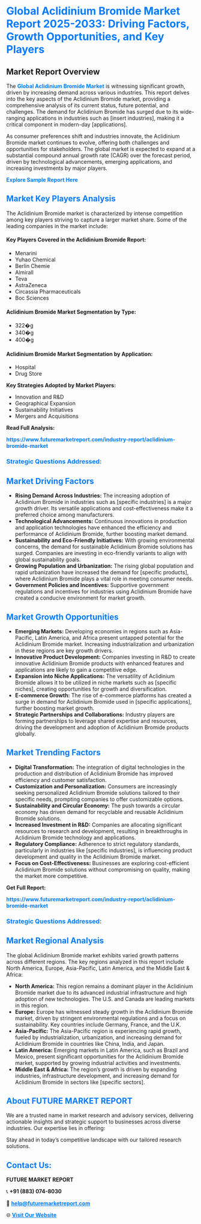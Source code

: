 <h1 style="color: #007BFF;">Global Aclidinium Bromide Market Report 2025-2033: Driving Factors, Growth Opportunities, and Key Players</h1>

<section id="overview">
<h2>Market Report Overview</h2>
<p>The <a href="https://www.futuremarketreport.com/industry-report/aclidinium-bromide-market" style="color: #007BFF; text-decoration: none;"><strong>Global Aclidinium Bromide Market</strong></a> is witnessing significant growth, driven by increasing demand across various industries. This report delves into the key aspects of the Aclidinium Bromide market, providing a comprehensive analysis of its current status, future potential, and challenges. The demand for Aclidinium Bromide has surged due to its wide-ranging applications in industries such as [insert industries], making it a critical component in modern-day [applications].</p>
<p>As consumer preferences shift and industries innovate, the Aclidinium Bromide market continues to evolve, offering both challenges and opportunities for stakeholders. The global market is expected to expand at a substantial compound annual growth rate (CAGR) over the forecast period, driven by technological advancements, emerging applications, and increasing investments by major players.</p>
</section>

<section id="overview">
<p><a href="https://www.futuremarketreport.com/request-sample/reportId=77433" style="color: #007BFF; text-decoration: none;"><strong>Explore Sample Report Here</strong></a></p>
</section>

<section id="key-players">
<h2 style="color: #007BFF;">Market Key Players Analysis</h2>
<p>The Aclidinium Bromide market is characterized by intense competition among key players striving to capture a larger market share. Some of the leading companies in the market include:</p>
<h4>Key Players Covered in the Aclidinium Bromide Report:</h4>
<ul><li>Menarini</li><li>Yuhao Chemical</li><li>Berlin Chemie</li><li>Almirall</li><li>Teva</li><li>AstraZeneca</li><li>Circassia Pharmaceuticals</li><li>Boc Sciences</li></ul>
<h4>Aclidinium Bromide Market Segmentation by Type:</h4>
<ul><li>322�g</li><li>340�g</li><li>400�g</li></ul>

<h4>Aclidinium Bromide Market Segmentation by Application:</h4>
<ul><li>Hospital</li><li>Drug Store</li></ul>
<p><strong>Key Strategies Adopted by Market Players:</strong></p>
<ul>
<li>Innovation and R&D</li>
<li>Geographical Expansion</li>
<li>Sustainability Initiatives</li>
<li>Mergers and Acquisitions</li>
</ul>
</section>

<section>
<p><strong>Read Full Analysis: </strong></p><a href="https://www.futuremarketreport.com/industry-report/aclidinium-bromide-market" style="color: #007BFF; text-decoration: none;"><strong>https://www.futuremarketreport.com/industry-report/aclidinium-bromide-market</strong></a>
<h3 style="color: #007BFF;">Strategic Questions Addressed:</h3>
</section>

<section id="driving-factors">
<h2 style="color: #007BFF;">Market Driving Factors</h2>
<ul>
<li><strong>Rising Demand Across Industries:</strong> The increasing adoption of Aclidinium Bromide in industries such as [specific industries] is a major growth driver. Its versatile applications and cost-effectiveness make it a preferred choice among manufacturers.</li>
<li><strong>Technological Advancements:</strong> Continuous innovations in production and application technologies have enhanced the efficiency and performance of Aclidinium Bromide, further boosting market demand.</li>
<li><strong>Sustainability and Eco-Friendly Initiatives:</strong> With growing environmental concerns, the demand for sustainable Aclidinium Bromide solutions has surged. Companies are investing in eco-friendly variants to align with global sustainability goals.</li>
<li><strong>Growing Population and Urbanization:</strong> The rising global population and rapid urbanization have increased the demand for [specific products], where Aclidinium Bromide plays a vital role in meeting consumer needs.</li>
<li><strong>Government Policies and Incentives:</strong> Supportive government regulations and incentives for industries using Aclidinium Bromide have created a conducive environment for market growth.</li>
</ul>
</section>

<section id="growth-opportunities">
<h2 style="color: #007BFF;">Market Growth Opportunities</h2>
<ul>
<li><strong>Emerging Markets:</strong> Developing economies in regions such as Asia-Pacific, Latin America, and Africa present untapped potential for the Aclidinium Bromide market. Increasing industrialization and urbanization in these regions are key growth drivers.</li>
<li><strong>Innovative Product Development:</strong> Companies investing in R&D to create innovative Aclidinium Bromide products with enhanced features and applications are likely to gain a competitive edge.</li>
<li><strong>Expansion into Niche Applications:</strong> The versatility of Aclidinium Bromide allows it to be utilized in niche markets such as [specific niches], creating opportunities for growth and diversification.</li>
<li><strong>E-commerce Growth:</strong> The rise of e-commerce platforms has created a surge in demand for Aclidinium Bromide used in [specific applications], further boosting market growth.</li>
<li><strong>Strategic Partnerships and Collaborations:</strong> Industry players are forming partnerships to leverage shared expertise and resources, driving the development and adoption of Aclidinium Bromide products globally.</li>
</ul>
</section>

<section id="trending-factors">
<h2 style="color: #007BFF;">Market Trending Factors</h2>
<ul>
<li><strong>Digital Transformation:</strong> The integration of digital technologies in the production and distribution of Aclidinium Bromide has improved efficiency and customer satisfaction.</li>
<li><strong>Customization and Personalization:</strong> Consumers are increasingly seeking personalized Aclidinium Bromide solutions tailored to their specific needs, prompting companies to offer customizable options.</li>
<li><strong>Sustainability and Circular Economy:</strong> The push towards a circular economy has driven demand for recyclable and reusable Aclidinium Bromide solutions.</li>
<li><strong>Increased Investment in R&D:</strong> Companies are allocating significant resources to research and development, resulting in breakthroughs in Aclidinium Bromide technology and applications.</li>
<li><strong>Regulatory Compliance:</strong> Adherence to strict regulatory standards, particularly in industries like [specific industries], is influencing product development and quality in the Aclidinium Bromide market.</li>
<li><strong>Focus on Cost-Effectiveness:</strong> Businesses are exploring cost-efficient Aclidinium Bromide solutions without compromising on quality, making the market more competitive.</li>
</ul>
</section>

<section>
<p><strong>Get Full Report: </strong></p><a href="https://www.futuremarketreport.com/industry-report/aclidinium-bromide-market" style="color: #007BFF; text-decoration: none;"><strong>https://www.futuremarketreport.com/industry-report/aclidinium-bromide-market</strong></a>
<h3 style="color: #007BFF;">Strategic Questions Addressed:</h3>
</section>


<section id="regional-analysis">
<h2 style="color: #007BFF;">Market Regional Analysis</h2>
<p>The global Aclidinium Bromide market exhibits varied growth patterns across different regions. The key regions analyzed in this report include North America, Europe, Asia-Pacific, Latin America, and the Middle East & Africa:</p>
<ul>
<li><strong>North America:</strong> This region remains a dominant player in the Aclidinium Bromide market due to its advanced industrial infrastructure and high adoption of new technologies. The U.S. and Canada are leading markets in this region.</li>
<li><strong>Europe:</strong> Europe has witnessed steady growth in the Aclidinium Bromide market, driven by stringent environmental regulations and a focus on sustainability. Key countries include Germany, France, and the U.K.</li>
<li><strong>Asia-Pacific:</strong> The Asia-Pacific region is experiencing rapid growth, fueled by industrialization, urbanization, and increasing demand for Aclidinium Bromide in countries like China, India, and Japan.</li>
<li><strong>Latin America:</strong> Emerging markets in Latin America, such as Brazil and Mexico, present significant opportunities for the Aclidinium Bromide market, supported by growing industrial activities and investments.</li>
<li><strong>Middle East & Africa:</strong> The region’s growth is driven by expanding industries, infrastructure development, and increasing demand for Aclidinium Bromide in sectors like [specific sectors].</li>
</ul>
</section>

<footer>
<h2 style="color: #007BFF;">About FUTURE MARKET REPORT</h2>
<p>We are a trusted name in market research and advisory services, delivering actionable insights and strategic support to businesses across diverse industries. Our expertise lies in offering:</p>

<p>Stay ahead in today’s competitive landscape with our tailored research solutions.</p>

<h2 style="color: #007BFF;">Contact Us:</h2>
<p><strong>FUTURE MARKET REPORT</strong></p>
<p>📞 <strong>+91 (883) 074-8030</strong></p>
<p>📧 <strong><a href="mailto:help@futuremarketreport.com" style="color: #007BFF;">help@futuremarketreport.com</a></strong></p>
<p>🌐 <strong><a href="https://www.futuremarketreport.com/" style="color: #007BFF;">Visit Our Website</a></strong></p>
</footer>